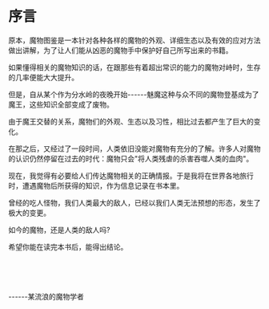 # 序言

原本，魔物图鉴是一本针对各种各样的魔物的外观、详细生态以及有效的应对方法做出讲解，为了让人们能从凶恶的魔物手中保护好自己所写出来的书籍。

如果懂得相关的魔物知识的话，在跟那些有着超出常识的能力的魔物对峙时，生存的几率便能大大提升。

但是，自从某个作为分水岭的夜晚开始------魅魔这种与众不同的魔物登基成为了魔王，这些知识全部变成了废物。

由于魔王交替的关系，魔物们的外观、生态以及习性，相比过去都产生了巨大的变化。

在那之后，又经过了一段时间，人类依旧没能对魔物有充分的了解。许多人对魔物的认识仍然停留在过去的时代：魔物只会"将人类残虐的杀害吞噬人类的血肉\"。

现在，我觉得有必要给人们传达魔物相关的正确情报。于是我将在世界各地旅行时，遭遇魔物后所获得的知识，作为信息记录在书本里。

曾经的吃人怪物，我们人类最大的敌人，已经以我们人类无法预想的形态，发生了极大的变更。

如今的魔物，还是人类的敌人吗?

希望你能在读完本书后，能得出结论。

<br>
<br>
<br>

------某流浪的魔物学者
